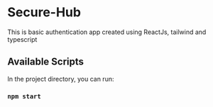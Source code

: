 # Secure-Hub

This is basic authentication app created using ReactJs, tailwind and typescript

## Available Scripts

In the project directory, you can run:

### `npm start`
